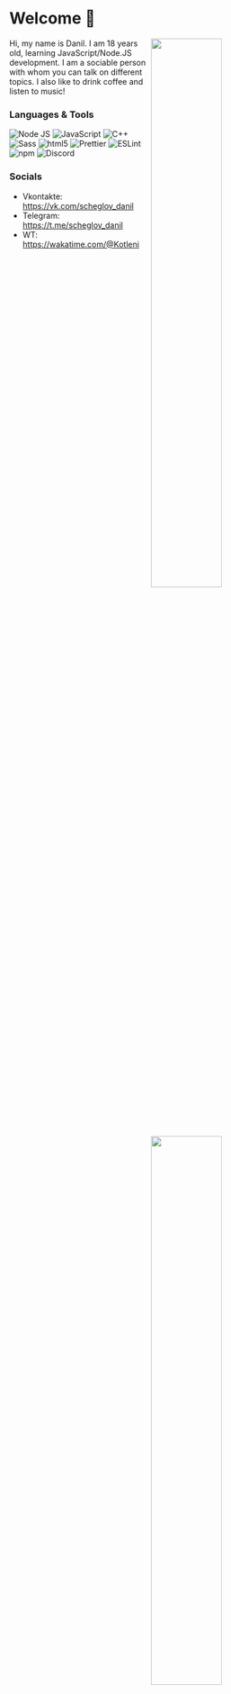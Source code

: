 # Welcome 👋

<!-- Credit: https://github.com/anuraghazra/github-readme-stats -->
<img width="50%" align="right" src="https://github-readme-stats.vercel.app/api?username=kotlen1&show_icons=true&include_all_commits=true">
<img width="50%" align="right" src="https://media.giphy.com/media/UV4rSwlTM7mnRa5l4o/giphy.gif">   
<img width="50%" align="right" src="https://github-readme-stats.vercel.app/api/wakatime?username=Kotleni">

Hi, my name is Danil. I am 18 years old, learning JavaScript/Node.JS development. I am a sociable person with whom you can talk on different topics. I also like to drink coffee and listen to music!

### Languages & Tools
<img alt="Node JS" src="https://img.shields.io/badge/-Node%20JS-43853d?style=flat-square&logo=Node.js&logoColor=white" /> <img alt="JavaScript" src="https://img.shields.io/badge/-JavaScript-edb200?style=flat-square&logo=javascript&logoColor=white" /> <img alt="C++" src="https://img.shields.io/badge/-C++-6294cb?style=flat-square&logo=C%2B%2B&logoColor=white" /> <img alt="Sass" src="https://img.shields.io/badge/-Scss-CC6699?style=flat-square&logo=sass&logoColor=white" /> <img alt="html5" src="https://img.shields.io/badge/-HTML5-E34F26?style=flat-square&logo=html5&logoColor=white" /> <img alt="Prettier" src="https://img.shields.io/badge/-Prettier-1a2b34?style=flat-square&logo=prettier&logoColor=white" /> <img alt="ESLint" src="https://img.shields.io/badge/-ESLint-6c6cdf?style=flat-square&logo=ESLint&logoColor=white" /> <img alt="npm" src="https://img.shields.io/badge/-NPM-CB3837?style=flat-square&logo=npm&logoColor=white" /> <img alt="Discord" src="https://img.shields.io/badge/-Discord-36393F?style=flat-square&logo=discord&logoColor=white" />

### Socials
- Vkontakte: https://vk.com/scheglov_danil
- Telegram: https://t.me/scheglov_danil
- WT: https://wakatime.com/@Kotleni
